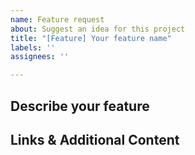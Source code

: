```yaml
---
name: Feature request
about: Suggest an idea for this project
title: "[Feature] Your feature name"
labels: ''
assignees: ''

---
```


## Describe your feature


## Links & Additional Content
